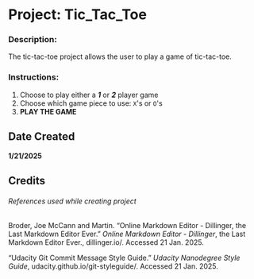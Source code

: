 # Project: Tic_Tac_Toe

### Description:

The tic-tac-toe project allows the user to play a game of tic-tac-toe.

### Instructions:

1. Choose to play either a **_1_** or **_2_** player game
2. Choose which game piece to use: ```X```'s or ```O```'s
3. **PLAY THE GAME**

## Date Created
**1/21/2025**

## Credits
###### References used while creating project
Broder, Joe McCann and Martin. “Online Markdown Editor - Dillinger, the Last Markdown Editor Ever.” _Online Markdown Editor - Dillinger_, the Last Markdown Editor Ever., dillinger.io/. Accessed 21 Jan. 2025.

“Udacity Git Commit Message Style Guide.” _Udacity Nanodegree Style Guide_, udacity.github.io/git-styleguide/. Accessed 21 Jan. 2025.
